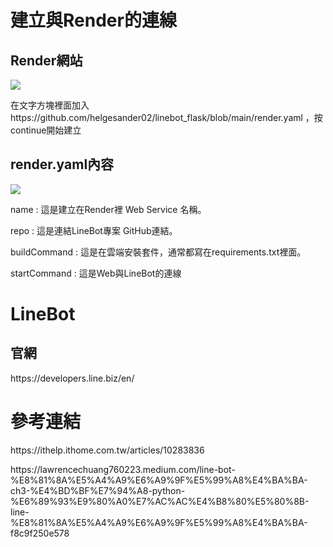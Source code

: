 <h1>建立與Render的連線</h1>
<h2>Render網站</h2>
<img src="https://github.com/helgesander02/linebot_flask/blob/main/img/%E5%BB%BA%E7%AB%8B%E6%AA%94%E6%A1%88.jpg" with="300" heigh="150"></img>
<p>在文字方塊裡面加入 https://github.com/helgesander02/linebot_flask/blob/main/render.yaml ，按continue開始建立</p>
<h2>render.yaml內容</h2>
<img src="https://github.com/helgesander02/linebot_flask/blob/main/img/%E5%85%A7%E5%AE%B9.jpg" with="300" heigh="150"></img>
<p>name : 這是建立在Render裡 Web Service 名稱。</p>
<p>repo : 這是連結LineBot專案 GitHub連結。</p>
<p>buildCommand : 這是在雲端安裝套件，通常都寫在requirements.txt裡面。</p>
<p>startCommand : 這是Web與LineBot的連線</p>
<h1>LineBot</h1>
<h2>官網</h2>
<p>https://developers.line.biz/en/</p>
<h1>參考連結</h1>
<p>https://ithelp.ithome.com.tw/articles/10283836</p>
<p>https://lawrencechuang760223.medium.com/line-bot-%E8%81%8A%E5%A4%A9%E6%A9%9F%E5%99%A8%E4%BA%BA-ch3-%E4%BD%BF%E7%94%A8-python-%E6%89%93%E9%80%A0%E7%AC%AC%E4%B8%80%E5%80%8B-line-%E8%81%8A%E5%A4%A9%E6%A9%9F%E5%99%A8%E4%BA%BA-f8c9f250e578</p>

